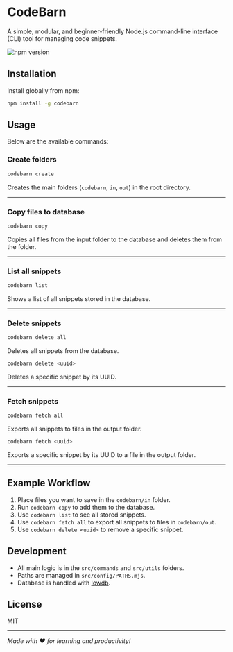 # CodeBarn

A simple, modular, and beginner-friendly Node.js command-line interface (CLI) tool for managing code snippets.

![npm version](https://img.shields.io/npm/v/codebarn)

## Installation

Install globally from npm:

```bash
npm install -g codebarn
```

## Usage

Below are the available commands:

### Create folders

```bash
codebarn create
```

Creates the main folders (`codebarn`, `in`, `out`) in the root directory.

---

### Copy files to database

```bash
codebarn copy
```

Copies all files from the input folder to the database and deletes them from the folder.

---

### List all snippets

```bash
codebarn list
```

Shows a list of all snippets stored in the database.

---

### Delete snippets

```bash
codebarn delete all
```

Deletes all snippets from the database.

```bash
codebarn delete <uuid>
```

Deletes a specific snippet by its UUID.

---

### Fetch snippets

```bash
codebarn fetch all
```

Exports all snippets to files in the output folder.

```bash
codebarn fetch <uuid>
```

Exports a specific snippet by its UUID to a file in the output folder.

---

## Example Workflow

1. Place files you want to save in the `codebarn/in` folder.
2. Run `codebarn copy` to add them to the database.
3. Use `codebarn list` to see all stored snippets.
4. Use `codebarn fetch all` to export all snippets to files in `codebarn/out`.
5. Use `codebarn delete <uuid>` to remove a specific snippet.

## Development

- All main logic is in the `src/commands` and `src/utils` folders.
- Paths are managed in `src/config/PATHS.mjs`.
- Database is handled with [lowdb](https://github.com/typicode/lowdb).

## License

MIT

---

_Made with ❤️ for learning and productivity!_
